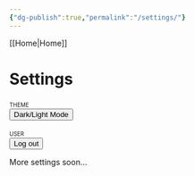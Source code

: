 ```yaml
---
{"dg-publish":true,"permalink":"/settings/"}
---
```



[[Home\|Home]]

# Settings

<p style="font-variant: small-caps; margin-bottom: 0px;">theme</p>
<button id="mode-toggle">Dark/Light Mode</button>

<p style="font-variant: small-caps; margin-bottom: 0px;">user</p>
<button onclick="localStorage.removeItem('authData')">Log out</button>


More settings soon...